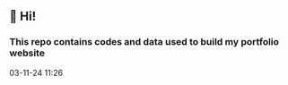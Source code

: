 ## 👋 Hi!
### This repo contains codes and data used to build my portfolio website

03-11-24 11:26







